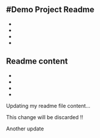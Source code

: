 #Demo Project Readme
-
-
-
-
-
Readme content
-
-
-
-
-
Updating my readme file content...

This change will be discarded !!

Another update
